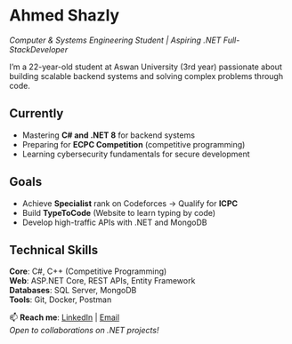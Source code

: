 # Ahmed Shazly  
*Computer & Systems Engineering Student | Aspiring .NET Full-StackDeveloper*  

I’m a 22-year-old student at Aswan University (3rd year) passionate about building scalable backend systems and solving complex problems through code.  

## Currently  
- Mastering **C# and .NET 8** for backend systems  
- Preparing for **ECPC Competition** (competitive programming)  
- Learning cybersecurity fundamentals for secure development  

## Goals  
- Achieve **Specialist** rank on Codeforces → Qualify for **ICPC**  
- Build **TypeToCode** (Website to learn typing by code)  
- Develop high-traffic APIs with .NET and MongoDB 

## Technical Skills  
**Core**: C#, C++ (Competitive Programming)  
**Web**: ASP.NET Core, REST APIs, Entity Framework  
**Databases**: SQL Server, MongoDB  
**Tools**: Git, Docker, Postman  

📫 **Reach me**: [LinkedIn](https://www.linkedin.com/in/ahmed-shazly-kenawy/) | [Email](mailto:ahmed.shazly.kenawy@gmail.com)  
*Open to collaborations on .NET projects!*  
